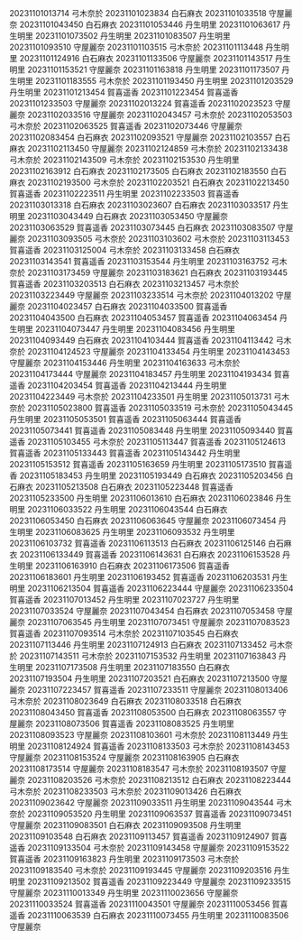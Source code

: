 20231101013714 弓木奈於
20231101023834 白石麻衣
20231101033518 守屋麗奈
20231101043450 白石麻衣
20231101053446 丹生明里
20231101063617 丹生明里
20231101073502 丹生明里
20231101083507 丹生明里
20231101093510 守屋麗奈
20231101103515 弓木奈於
20231101113448 丹生明里
20231101124916 白石麻衣
20231101133506 守屋麗奈
20231101143517 丹生明里
20231101153521 守屋麗奈
20231101163818 丹生明里
20231101173507 丹生明里
20231101183555 弓木奈於
20231101193450 丹生明里
20231101203529 丹生明里
20231101213454 賀喜遥香
20231101223454 賀喜遥香
20231101233503 守屋麗奈
20231102013224 賀喜遥香
20231102023523 守屋麗奈
20231102033516 守屋麗奈
20231102043457 弓木奈於
20231102053503 弓木奈於
20231102063525 賀喜遥香
20231102073446 守屋麗奈
20231102083454 白石麻衣
20231102093521 守屋麗奈
20231102103557 白石麻衣
20231102113450 守屋麗奈
20231102124859 弓木奈於
20231102133438 弓木奈於
20231102143509 弓木奈於
20231102153530 丹生明里
20231102163912 白石麻衣
20231102173505 白石麻衣
20231102183550 白石麻衣
20231102193500 弓木奈於
20231102203521 白石麻衣
20231102213450 賀喜遥香
20231102223511 丹生明里
20231102233503 賀喜遥香
20231103013318 白石麻衣
20231103023607 白石麻衣
20231103033517 丹生明里
20231103043449 白石麻衣
20231103053450 守屋麗奈
20231103063529 賀喜遥香
20231103073445 白石麻衣
20231103083507 守屋麗奈
20231103093505 弓木奈於
20231103103602 弓木奈於
20231103113453 賀喜遥香
20231103125004 弓木奈於
20231103133458 白石麻衣
20231103143541 賀喜遥香
20231103153544 丹生明里
20231103163752 弓木奈於
20231103173459 守屋麗奈
20231103183621 白石麻衣
20231103193445 賀喜遥香
20231103203513 白石麻衣
20231103213457 弓木奈於
20231103223449 守屋麗奈
20231103233514 弓木奈於
20231104013202 守屋麗奈
20231104023457 白石麻衣
20231104033500 賀喜遥香
20231104043500 白石麻衣
20231104053457 賀喜遥香
20231104063454 丹生明里
20231104073447 丹生明里
20231104083456 丹生明里
20231104093449 白石麻衣
20231104103444 賀喜遥香
20231104113442 弓木奈於
20231104124523 守屋麗奈
20231104133454 丹生明里
20231104143453 守屋麗奈
20231104153446 丹生明里
20231104163633 弓木奈於
20231104173444 守屋麗奈
20231104183457 丹生明里
20231104193434 賀喜遥香
20231104203454 賀喜遥香
20231104213444 丹生明里
20231104223449 弓木奈於
20231104233501 丹生明里
20231105013731 弓木奈於
20231105023800 賀喜遥香
20231105033519 弓木奈於
20231105043445 丹生明里
20231105053501 賀喜遥香
20231105063444 賀喜遥香
20231105073441 賀喜遥香
20231105083448 丹生明里
20231105093440 賀喜遥香
20231105103455 弓木奈於
20231105113447 賀喜遥香
20231105124613 賀喜遥香
20231105133443 賀喜遥香
20231105143442 丹生明里
20231105153512 賀喜遥香
20231105163659 丹生明里
20231105173510 賀喜遥香
20231105183453 丹生明里
20231105193449 白石麻衣
20231105203456 白石麻衣
20231105213508 白石麻衣
20231105223448 賀喜遥香
20231105233500 丹生明里
20231106013610 白石麻衣
20231106023846 丹生明里
20231106033522 丹生明里
20231106043544 白石麻衣
20231106053450 白石麻衣
20231106063645 守屋麗奈
20231106073454 丹生明里
20231106083625 丹生明里
20231106093532 丹生明里
20231106103732 賀喜遥香
20231106113513 白石麻衣
20231106125146 白石麻衣
20231106133449 賀喜遥香
20231106143631 白石麻衣
20231106153528 丹生明里
20231106163910 白石麻衣
20231106173506 賀喜遥香
20231106183601 丹生明里
20231106193452 賀喜遥香
20231106203531 丹生明里
20231106213504 賀喜遥香
20231106223444 守屋麗奈
20231106233504 賀喜遥香
20231107013452 丹生明里
20231107023727 丹生明里
20231107033524 守屋麗奈
20231107043454 白石麻衣
20231107053458 守屋麗奈
20231107063545 丹生明里
20231107073451 守屋麗奈
20231107083523 賀喜遥香
20231107093514 弓木奈於
20231107103545 白石麻衣
20231107113446 丹生明里
20231107124913 白石麻衣
20231107133452 弓木奈於
20231107143511 弓木奈於
20231107153532 丹生明里
20231107163843 丹生明里
20231107173508 丹生明里
20231107183550 白石麻衣
20231107193504 丹生明里
20231107203521 白石麻衣
20231107213500 守屋麗奈
20231107223457 賀喜遥香
20231107233511 守屋麗奈
20231108013406 弓木奈於
20231108023649 白石麻衣
20231108033518 白石麻衣
20231108043450 賀喜遥香
20231108053500 白石麻衣
20231108063557 守屋麗奈
20231108073506 賀喜遥香
20231108083525 丹生明里
20231108093523 守屋麗奈
20231108103601 弓木奈於
20231108113449 丹生明里
20231108124924 賀喜遥香
20231108133503 弓木奈於
20231108143453 守屋麗奈
20231108153524 守屋麗奈
20231108163905 白石麻衣
20231108173514 守屋麗奈
20231108183547 弓木奈於
20231108193507 守屋麗奈
20231108203526 弓木奈於
20231108213512 白石麻衣
20231108223444 弓木奈於
20231108233503 弓木奈於
20231109013426 白石麻衣
20231109023642 守屋麗奈
20231109033511 丹生明里
20231109043544 弓木奈於
20231109053520 丹生明里
20231109063537 賀喜遥香
20231109073451 守屋麗奈
20231109083501 白石麻衣
20231109093508 丹生明里
20231109103548 白石麻衣
20231109113457 賀喜遥香
20231109124907 賀喜遥香
20231109133504 弓木奈於
20231109143458 守屋麗奈
20231109153522 賀喜遥香
20231109163823 丹生明里
20231109173503 弓木奈於
20231109183540 弓木奈於
20231109193445 守屋麗奈
20231109203516 丹生明里
20231109213502 賀喜遥香
20231109223449 守屋麗奈
20231109233515 守屋麗奈
20231110013349 丹生明里
20231110023656 守屋麗奈
20231110033524 賀喜遥香
20231110043501 守屋麗奈
20231110053456 賀喜遥香
20231110063539 白石麻衣
20231110073455 丹生明里
20231110083506 守屋麗奈

